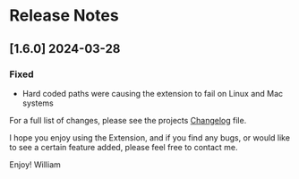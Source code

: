 <!--
### Added
### Changed
### Deprecated
### Removed
### Fixed
### Security
### Updated
-->

# Release Notes

<!-- ## [v-inc] ${YEAR4}-${MONTHNUMBER}-${DATE} -->

## [1.6.0] 2024-03-28
### Fixed
- Hard coded paths were causing the extension to fail on Linux and Mac systems


For a full list of changes, please see the projects [Changelog](CHANGELOG.md) file.

I hope you enjoy using the Extension, and if you find any bugs, or would like to see a certain feature added, please feel free to contact me.

Enjoy! William
